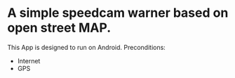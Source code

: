# A simple speedcam warner based on open street MAP. 
This App is designed to run on Android. 
Preconditions:
- Internet
- GPS
